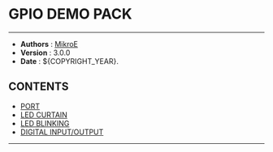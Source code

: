 # GPIO DEMO PACK

---

- **Authors**     : [MikroE](https://github.com/MikroElektronika)
- **Version**     : 3.0.0
- **Date**        : ${COPYRIGHT_YEAR}.

## CONTENTS

- [PORT](./port/README.md)
- [LED CURTAIN](./ledcurtain/README.md)
- [LED BLINKING](./ledblinking/README.md)
- [DIGITAL INPUT/OUTPUT](./digitalinputoutput/README.md)

---
